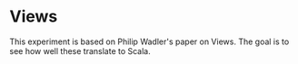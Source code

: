 Views
=====

This experiment is based on Philip Wadler's paper on Views. The goal is to see how well these translate to Scala. 

[paper]: http://www.cs.tufts.edu/~nr/cs257/archive/phil-wadler/views.pdf
